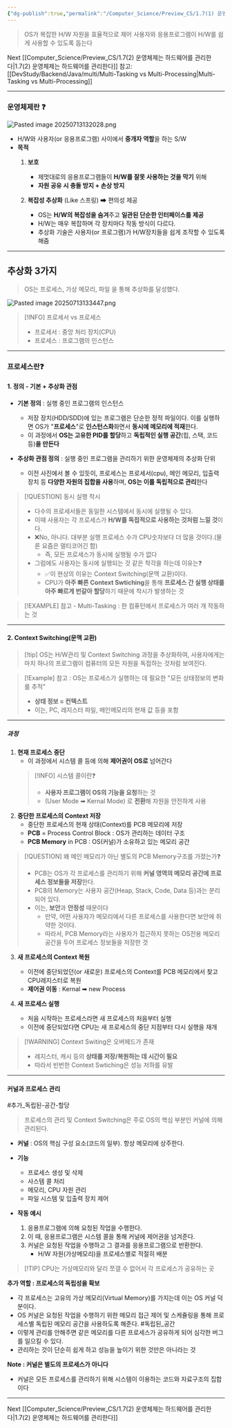 ```yaml
---
{"dg-publish":true,"permalink":"/Computer_Science/Preview_CS/1.7(1) 운영체제는 하드웨어를 관리한다/","noteIcon":"","created":"2025-07-13T13:03:16.452+09:00","updated":"2025-07-15T15:55:35.688+09:00"}
---
```



> OS가 복잡한 H/W 자원을 효율적으로 제어
> 사용자와 응용프로그램이 H/W를 쉽게 사용할 수 있도록 돕는다 

Next [[Computer_Science/Preview_CS/1.7(2) 운영체제는 하드웨어를 관리한다\|1.7(2) 운영체제는 하드웨어를 관리한다]]
참고: [[DevStudy/Backend/Java/multi/Multi-Tasking vs Multi-Processing\|Multi-Tasking vs Multi-Processing]]

---
### 운영체제란 ❓
![Pasted image 20250713132028.png](/img/user/supporter/image/Pasted%20image%2020250713132028.png)

- H/W와 사용자(or 응용프로그램) 사이에서 **중개자 역할**을 하는 S/W
- **목적**
	1. **보호**
		- 제멋대로의 응용프로그램들이 **H/W를 잘못 사용하는 것을 막기** 위해 
		- **자원 공유 시 충돌 방지 + 손상 방지** 
		  
	2. **복잡성 추상화** (Like 스프링) ➡ 편의성 제공
		- OS는 **H/W의 복잡성을 숨겨**주고 **일관된 단순한 인터페이스를 제공**
		- H/W는 매우 복잡하며 각 장치마다 작동 방식이 다르다.
		- 추상화 기술은 사용자(or 프로그램)가 H/W장치들을 쉽게 조작할 수 있도록 해줌 

---
## 추상화 3가지 
> OS는 프로세스, 가상 메모리, 파일 을 통해 추상화를 달성했다.

![Pasted image 20250713133447.png](/img/user/supporter/image/Pasted%20image%2020250713133447.png)
> [!INFO] 프로세서 vs 프로세스
> - 프로세서 : 중앙 처리 장치(CPU)
> - 프로세스 : 프로그램의 인스턴스 

---
### 프로세스란❓

#### 1. 정의 - 기본 + 추상화 관점 
- **기본 정의** : 실행 중인 프로그램의 인스턴스 
	- 저장 장치(HDD/SDD)에 있는 프로그램은 단순한 정적 파일이다. 이를 실행하면 OS가 "**프로세스**"로 **인스턴스화**화면서 **동시에 메모리에 적재**한다.
	- 이 과정에서 **OS는 고유한 PID를 할당**하고 **독립적인 실행 공간**(힙, 스택, 코드 등)**을 만든다** 
	  
- **추상화 관점 정의** : 실행 중인 프로그램을 관리하기 위한 운영체제의 추상화 단위
	- 이전 사진에서 볼 수 있듯이, 프로세스는 프로세서(cpu), 메인 메모리, 입출력 장치 등 **다양한 자원의 집합을 사용**하며, **OS는 이를 독립적으로 관리**한다 

>[!QUESTION] 동시 실행 착시 
>- 다수의 프로세서들은 동일한 시스템에서 동시에 실행될 수 있다.
>- 이때 사용자는 각 프로세스가 **H/W를 독접적으로 사용하는 것처럼 느낄 것**이다.
>- ❌No, 아니다. 대부분 실행 프로세스 수가 CPU숫자보다 더 많을 것이다.(물론 요즘은 멀티코어긴 함)
>	- 즉, 모든 프로세스가 동시에 실행될 수가 없다
>- 그럼에도 사용자는 동시에 실행되는 것 같은 착각을 하는데 이유는❓
>	- ✅이 현상의 이유는 Context Switching(문맥 교환)이다.
>	- CPU가 **아주 빠른 Context Swtiching**을 통해 **프로세스 간 실행 상태를 아주 빠르게 번갈아 할당**하기 때문에 착시가 발생하는 것 

>[!EXAMPLE] 참고 - Multi-Tasking : 한 컴퓨턴에서 프로세스가 여러 개 작동하는 것

---
#### 2. Context Switching(문맥 교환)
>[!tip] OS는 H/W관리 및 Context Switching 과정을 추상화하여, 사용자에게는 마치 하나의 프로그램이 컴퓨터의 모든 자원을 독접하는 것처럼 보여진다.

>[!Example] 참고 : OS는 프로세스가 실행하는 데 필요한 "모든 상태정보의 변화를 추적"
>- **상태 정보 = 컨텍스트** 
>- 이는, PC, 레지스터 파일, 메인메모리의 현재 값 등을 포함 
---
##### 과정 
1. **현재 프로세스 중단** 
	- 이 과정에서 시스템 콜 등에 의해 **제어권이 OS로** 넘어간다
 	> [!INFO] 시스템 콜이란❓
 	> - **사용자 프로그램이 OS의 기능을 요청**하는 것 
 	> - (User Mode ➡ Kernal Mode) 로 **전환**해 자원을 안전하게 사용 
2. **중단한 프로세스의 Context 저장** 
	- 중단한 프로세스의 현재 상태(Context)를 PCB 메모리에 저장 
	- **PCB** = Process Control Block : OS가 관리하는 데이터 구조 
	- **PCB Memory** in PCB : OS(커널)가 소유하고 있는 메모리 공간

>[!QUESTION] 왜 메인 메모리가 아닌 별도의 PCB Memory구조를 가졌는가❓
>- PCB는 OS가 각 프로세스를 관리하기 위해 **커널 영역의 메모리 공간에 프로세스 정보들을 저장**한다.
>- PCB의 Memory는 사용자 공간(Heap, Stack, Code, Data 등)과는 분리되어 있다.
>- 이는, **보안**과 **안정성** 때문이다
>	- 만약, 어떤 사용자가 메모리에서 다른 프로세스를 사용한다면 보안에 취약한 것이다.
>	- 따라서, PCB Memory라는 사용자가 접근하지 못하는 OS전용 메모리 공간을 두어 프로세스 정보들을 저장한 것 

3. **새 프로세스의 Context 복원** 
	- 이전에 중단되었던(or 새로운) 프로세스의 Context를 PCB 메모리에서 찾고 CPU레지스터로 복원 
	- **제어권 이동** : Kernal ➡ new Process 
	  	  
4. **새 프로세스 실행** 
	- 처음 시작하는 프로세스라면 새 프로세스의 처음부터 실행 
	- 이전에 중단되었다면 CPU는 새 프로세스의 중단 지점부터 다시 실행을 재개 

> [!WARNING] Context Switing은 오버헤드가 존재 
> - 레지스터, 캐시 등의 **상태를 저장/복원하는 데 시간이 필요** 
> - 따라서 빈번한 Context Swtiching은 성능 저하를 유발 



---

#### 커널과 프로세스 관리 

#추가_독립된-공간-할당 

> 프로세스의 관리 및 Context Switching은 주로 OS의 핵심 부분인 커널에 의해 관리된다.

- **커널** :  OS의 핵심 구성 요소(코드의 일부). 항상 메모리에 상주한다.
- **기능**
	- 프로세스 생성 및 삭제 
	- 사스템 콜 처리 
	- 메모리, CPU 자원 관리 
	- 파일 시스템 및 입출력 장치 제어 

- **작동 예시**
	1. 응용프로그램에 의해 요청된 작업을 수행한다. 
	2. 이 때, 응용프로그램은 시스템 콜을 통해 커널에 제어권을 넘겨준다.
	3. 커널은 요청된 작업을 수행하고 그 결과를 응용프로그램으로 반환한다.
		- H/W 자원(가상메모리)을 프로세스별로 적절히 배분 

> [!TIP] CPU는 가상메모리와 달리 쪼갤 수 없어서 각 프로세스가 공유하는 곳 

**추가 역할 : 프로세스의 독립성을 확보** 
- 각 프로세스는 고유의 가상 메모리(Virtual Memory)를 가지는데 이는 OS 커널 덕분이다.
- OS 커널은 요청된 작업을 수행하기 위한 메모리 접근 제어 및 스케쥴링을 통해 프로세스별 독립된 메모리 공간을 사용하도록 해준다. #독립된_공간
- 이렇게 관리를 안해주면 같은 메모리를 다른 프로세스가 공유하게 되어 심각한 버그를 일으킬 수 있다.
- 관리하는 것이 단순히 쉽게 하고 성능을 높이기 위한 것만은 아니라는 것


**Note : 커널은 별도의 프로세스가 아니다**
-  커널은 모든 프로세스를 관리하기 위해 시스템이 이용하는 코드와 자료구조의 집합이다

---

Next [[Computer_Science/Preview_CS/1.7(2) 운영체제는 하드웨어를 관리한다\|1.7(2) 운영체제는 하드웨어를 관리한다]]